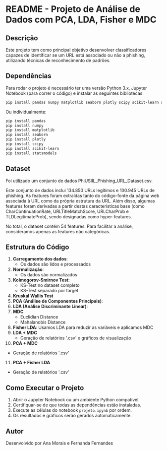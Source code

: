 # README - Projeto de Análise de Dados com PCA, LDA, Fisher e MDC

## Descrição

Este projeto tem como principal objetivo desenvolver classificadores capazes de identificar se um URL está associado ou não a phishing, utilizando técnicas de reconhecimento de padrões.

## Dependências

Para rodar o projeto é necessário ter uma versão Python 3.x, Jupyter Notebook (para correr o código) e instalar as seguintes bibliotecas:

```bash
pip install pandas numpy matplotlib seaborn plotly scipy scikit-learn statsmodels
```

Ou individualmente:

```bash
pip install pandas
pip install numpy
pip install matplotlib
pip install seaborn
pip install plotly
pip install scipy
pip install scikit-learn
pip install statsmodels
```

## Dataset
Foi utilizado um conjunto de dados PhiUSIIL_Phishing_URL_Dataset.csv.

Este conjunto de dados inclui 134.850 URLs legítimos e 100.945 URLs de phishing. As features foram extraídas tanto do código-fonte da página web associada à URL como da própria estrutura da URL. Além disso, algumas features foram derivadas a partir destas características base (como CharContinuationRate, URLTitleMatchScore, URLCharProb e TLDLegitimateProb), sendo designadas como hyper-features.

No total, o dataset contém 54 features. Para facilitar a análise, consideramos apenas as features não categóricas.


## Estrutura do Código

1. **Carregamento dos dados**: 
   - Os dados são lidos e processados
2. **Normalização**: 
   - Os dados são normalizados
3. **Kolmogorov-Smirnov Test**:
   - KS-Test no dataset completo 
   - KS-Test separado por target
4. **Kruskal Wallis Test**
5. **PCA (Análise de Componentes Principais)**:
6. **LDA (Análise Discriminante Linear)**:
7. **MDC**
   - Euclidian Distance
   - Mahalanobis Distance
8. **Fisher LDA**: Usamos LDA para reduzir as variáveis e aplicamos MDC
9. **LDA + MDC**  
   - Geração de relatórios '.csv' e gráficos de visualização
10. **PCA + MDC**
   - Geração de relatórios '.csv'
11. **PCA + Fisher LDA**
   - Geração de relatórios '.csv'

## Como Executar o Projeto

1. Abrir o Jupyter Notebook ou um ambiente Python compatível.
2. Certifiquar-se de que todas as dependências estão instaladas.
3. Execute as células do notebook `projeto.ipynb` por ordem.
4. Os resultados e gráficos serão gerados automaticamente.

## Autor

Desenvolvido por Ana Morais e Fernanda Fernandes


